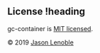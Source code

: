 ## License !heading

gc-container is [MIT licensed](./LICENSE).

© 2019 [Jason Lenoble](mailto:jason.lenoble@gmail.com)

